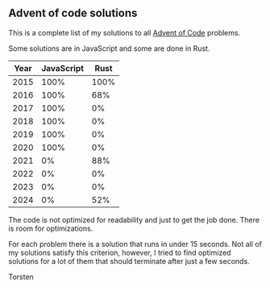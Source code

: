 ## Advent of code solutions

This is a complete list of my solutions to all [Advent of Code](https://adventofcode.com/) problems.

Some solutions are in JavaScript and some are done in Rust.

| Year | JavaScript | Rust |
| ---- | ---------- | ---- |
| 2015 | 100%       | 100% |
| 2016 | 100%       | 68%  |
| 2017 | 100%       | 0%   |
| 2018 | 100%       | 0%   |
| 2019 | 100%       | 0%   |
| 2020 | 100%       | 0%   |
| 2021 | 0%         | 88%  |
| 2022 | 0%         | 0%   |
| 2023 | 0%         | 0%   |
| 2024 | 0%         | 52%  |

The code is not optimized for readability and just to
get the job done. There is room for optimizations.

For each problem there is a solution that runs in under 15 seconds. Not all of my solutions satisfy
this criterion, however, I tried to find optimized solutions for a lot of them that should terminate after just a few seconds.

Torsten
